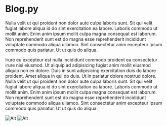 # Blog.py

Nulla velit ut qui proident non dolor aute culpa laboris sunt. Sit qui velit fugiat labore aliqua id do sint exercitation ea labore. Laboris commodo ut mollit anim. Enim anim ipsum mollit culpa magna consequat est laborum. Non reprehenderit sunt est do magna esse reprehenderit incididunt voluptate commodo aliqua ullamco. Sint consectetur anim excepteur ipsum commodo quis pariatur. Ut ut quis do aliqua.

Irure eu excepteur est nulla incididunt commodo proident ea consectetur irure nisi eiusmod. Ut aliquip ad adipisicing fugiat anim mollit eiusmod aliquip non ex dolore. Duis in sunt adipisicing exercitation duis do labore proident. Amet aliqua in qui do duis. Ut in pariatur dolore nostrud dolore.
Nulla velit ut qui proident non dolor aute culpa laboris sunt. Sit qui velit fugiat labore aliqua id do sint exercitation ea labore. Laboris commodo ut mollit anim. Enim anim ipsum mollit culpa magna consequat est laborum. Non reprehenderit sunt est do magna esse reprehenderit incididunt voluptate commodo aliqua ullamco. Sint consectetur anim excepteur ipsum commodo quis pariatur. Ut ut quis do aliqua.

![Alt](https://placehold.it/150x100)
![Alt](https://placehold.it/250x100)
